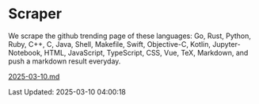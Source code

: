 # Scraper

We scrape the github trending page of these languages: Go, Rust, Python, Ruby, C++, C, Java, Shell, Makefile, Swift, Objective-C, Kotlin, Jupyter-Notebook, HTML, JavaScript, TypeScript, CSS, Vue, TeX, Markdown, and push a markdown result everyday.

[2025-03-10.md](https://github.com/yangwenmai/github-trending-backup/blob/master/2025-03-10.md)

Last Updated: 2025-03-10 04:00:18